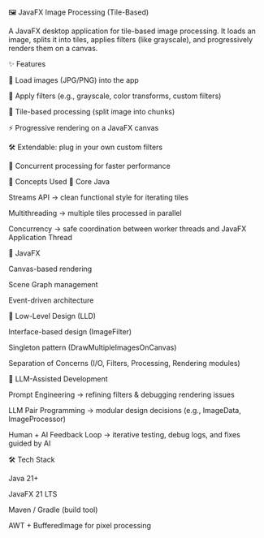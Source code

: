 🖼️ JavaFX Image Processing (Tile-Based)

A JavaFX desktop application for tile-based image processing.
It loads an image, splits it into tiles, applies filters (like grayscale), and progressively renders them on a canvas.

✨ Features

📂 Load images (JPG/PNG) into the app

🎨 Apply filters (e.g., grayscale, color transforms, custom filters)

🧩 Tile-based processing (split image into chunks)

⚡ Progressive rendering on a JavaFX canvas

🛠️ Extendable: plug in your own custom filters

🔄 Concurrent processing for faster performance

🧠 Concepts Used
🔹 Core Java

Streams API → clean functional style for iterating tiles

Multithreading → multiple tiles processed in parallel

Concurrency → safe coordination between worker threads and JavaFX Application Thread

🔹 JavaFX

Canvas-based rendering

Scene Graph management

Event-driven architecture

🔹 Low-Level Design (LLD)

Interface-based design (ImageFilter)

Singleton pattern (DrawMultipleImagesOnCanvas)

Separation of Concerns (I/O, Filters, Processing, Rendering modules)

🔹 LLM-Assisted Development

Prompt Engineering → refining filters & debugging rendering issues

LLM Pair Programming → modular design decisions (e.g., ImageData, ImageProcessor)

Human + AI Feedback Loop → iterative testing, debug logs, and fixes guided by AI

🛠️ Tech Stack

Java 21+

JavaFX 21 LTS

Maven / Gradle (build tool)

AWT + BufferedImage for pixel processing
